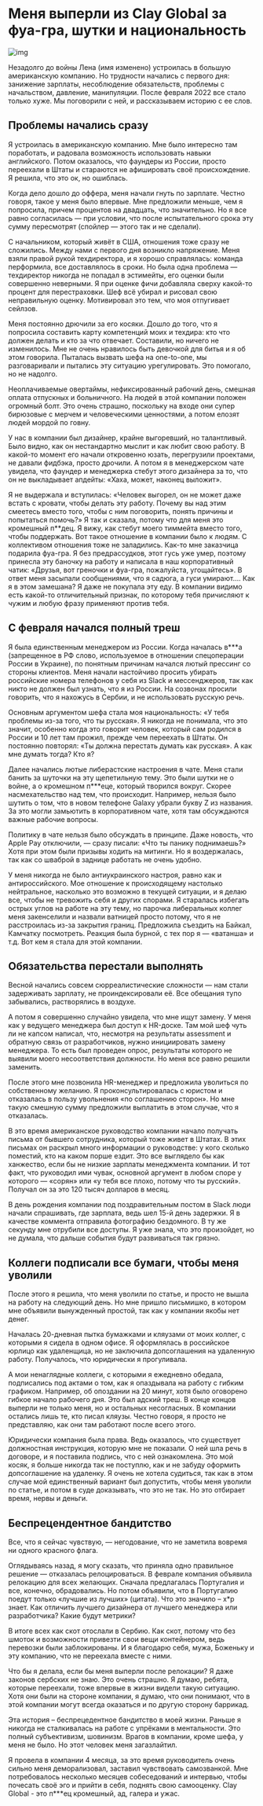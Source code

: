 
# Меня выперли из Clay Global за фуа-гра, шутки и национальность 
![img](julia-joppien-XFUqd0u5U7w-unsplash.jpg)

Незадолго до войны Лена (имя изменено) устроилась в большую американскую компанию. Но трудности начались с первого дня: занижение зарплаты, несоблюдение обязательств, проблемы с начальством, давление, манипуляции. После февраля 2022 все стало только хуже. Мы поговорили с ней, и рассказываем историю с ее слов.

## Проблемы начались сразу 
Я устроилась в американскую компанию. Мне было интересно там поработать, и радовала возможность использовать навыки английского. Потом оказалось, что фаундеры из России, просто переехали в Штаты и стараются не афишировать своё происхождение. Я решила, что это ок, но ошиблась. 

Когда дело дошло до оффера, меня начали гнуть по зарплате. Честно говоря, такое у меня было впервые. Мне предложили меньше, чем я попросила, причем процентов на двадцать, что значительно. Но я все равно согласилась — при условии, что после испытательного срока эту сумму пересмотрят (спойлер — этого так и не сделали).

С начальником, который живёт в США, отношения тоже сразу не сложились. Между нами с первого дня возникло напряжение. Меня взяли правой рукой техдиректора, и я хорошо справлялась: команда перформила, все доставлялось в сроки. Но была одна проблема — техдиректор никогда не попадал в эстимейты, его оценки были совершенно неверными. Я при оценке фичи добавляла сверху какой-то процент для перестраховки. Шеф всё убирал и рисовал свою неправильную оценку. Мотивировал это тем, что моя отпугивает сейлзов.

Меня постоянно дрючили за его косяки. Дошло до того, что я попросила составить карту компетенций моих и техдира: кто что должен делать и кто за что отвечает. Составили, но ничего не изменилось. Мне не очень нравилось быть девочкой для битья и я об этом говорила. Пыталась вызвать шефа на one-to-one, мы разговаривали и пытались эту ситуацию урегулировать. Это помогало, но не надолго.

Неоплачиваемые овертаймы, нефиксированный рабочий день, смешная оплата отпускных и больничного. На людей в этой компании положен огромный болт. Это очень страшно, поскольку на входе они супер бирюзовые с мерчем и человеческими ценностями, а потом елозят людей мордой по говну. 

У нас в компании был дизайнер, крайне выгоревший, но талантливый. Было видно, как он нестандартно мыслит и как любит свою работу. В какой-то момент его начали откровенно юзать, перегрузили проектами, не давали фидбэка, просто дрочили. А потом я в менеджерском чате увидела, что фаундер и менеджерка стебут этого дизайнера за то, что он не выкладывает апдейты: «Хаха, может, наконец выложит». 

Я не выдержала и вступилась: «Человек выгорел, он не может даже встать с кровати, чтобы делать эту работу. Почему вы над этим смеетесь вместо того, чтобы с ним поговорить, понять причины и попытаться помочь?» Я так и сказала, потому что для меня это кромешный п**дец. Я вижу, как стебут моего тиммейта вместо того, чтобы поддержать. Вот такое отношение в компании было к людям.
С коллективом отношения тоже не заладились. Как-то мне заказчица подарила фуа-гра. Я без предрассудков, этот гусь уже умер, поэтому принесла эту баночку на работу и написала в наш корпоративный чатик: «Друзья, вот греночки и фуа-гра, пожалуйста, угощайтесь». В ответ меня засыпали сообщениями, что я садюга, а гуси умирают…. Как я в этом замешана? Я даже не покупала эту еду. В компании видимо есть какой-то отличительный признак, по которому тебя причисляют к чужим и любую фразу применяют против тебя.


## С февраля начался полный треш
Я была единственным менеджером из России. Когда началась в***а (запрещенное в РФ слово, используемое в отношении спецоперации России в Украине), по понятным причинам начался лютый прессинг со стороны клиентов. Меня начали настойчиво просить убирать российские номера телефонов у себя из Slack и мессенджеров, так как никто не должен был узнать, что я из России. На созвонах просили говорить, что я нахожусь в Сербии, и не использовать русскую речь. 

Основным аргументом шефа стала моя национальность: «У тебя проблемы из-за того, что ты русская». Я никогда не понимала, что это значит, особенно когда это говорит человек, который сам родился в России и 10 лет там прожил, прежде чем переехать в Штаты. Он постоянно повторял: «Ты должна перестать думать как русская». А как мне думать тогда? Кто я?

Далее начались лютые либерастские настроения в чате. Меня стали банить за шуточки на эту щепетильную тему. Это были шутки не о войне, а о кромешном п***еце, который творился вокруг. Скорее насмехательство над тем, что происходит. Например, нельзя было шутить о том, что в новом телефоне Galaxy убрали букву Z из названия. За это могли замьютить в корпоративном чате, хотя там обсуждаются важные рабочие вопросы.

Политику в чате нельзя было обсуждать в принципе. Даже новость, что Apple Pay отключили, — сразу писали: «Что ты панику поднимаешь?» Хотя при этом были призывы ходить на митинги. Но я воздержалась, так как со шваброй в заднице работать не очень удобно.

У меня никогда не было антиукраинского настроя, равно как и антироссийского. Мое отношение к происходящему настолько нейтральное, насколько это возможно в текущей ситуации, и я делаю все, чтобы не тревожить себя и других спорами. Я старалась избегать острых углов на работе на эту тему, но парочка либеральных коллег меня закенселили и назвали ватницей просто потому, что я не расстроилась из-за закрытия границ. Предложила съездить на Байкал, Камчатку посмотреть. Реакция была бурной, с тех пор я — «ватанша» и т.д. Вот кем я стала для этой компании.

## Обязательства перестали выполнять 
Весной начались совсем сюрреалистические сложности — нам стали задерживать зарплату, не проиндексировали её. Все обещания тупо забывались, растворялись в воздухе. 

А потом я совершенно случайно увидела, что мне ищут замену. У меня как у ведущего менеджера был доступ к HR-доске. Там мой шеф чуть ли не капсом написал, что, несмотря на результаты assessment и обратную связь от разработчиков, нужно инициировать замену менеджера. То есть был проведен опрос, результаты которого не выявили моего несоответствия должности. Но меня все равно решили заменить.

После этого мне позвонила HR-менеджер и предложила уволиться по собственному желанию. Я проконсультировалась с юристом и отказалась в пользу увольнения «по соглашению сторон». Но мне такую смешную сумму предложили выплатить в этом случае, что я отказалась.

В это время американское руководство компании начало получать письма от бывшего сотрудника, который тоже живет в Штатах. В этих письмах он раскрыл много информации о руководстве: у кого сколько поместий, кто на каком порше ездит. Это все выглядело бы как ханжество, если бы не низкие зарплаты менеджмента компании. И тот факт, что руководил ими чувак, основной аргумент в любом споре у которого — «сорян» или «у тебя все плохо, потому что ты русский». Получал он за это 120 тысяч долларов в месяц.

В день рождения компании под поздравительным постом в Slack люди начали спрашивать, где зарплата, ведь шел 15-й день задержки. Я в качестве коммента отправила фотографию бездомного. В ту же секунду мне отрубили все доступы. Я уже знала, что это произойдет, но не думала, что дальше события будут развиваться так грязно.

## Коллеги подписали все бумаги, чтобы меня уволили
После этого я решила, что меня уволили по статье, и просто не вышла на работу на следующий день. Но мне пришло письмишко, в котором мне объявили вынужденный простой, так как у компании якобы нет денег. 

Началась 20-дневная пытка бумажками и кляузами от моих коллег, с которыми я сидела в одном офисе. Я оформлялась в российское юрлицо как удаленщица, но не заключила допсоглашения на удаленную работу. Получалось, что юридически я прогуливала. 

А мои ненаглядные коллеги, с которыми я ежедневно обедала, подписались под актами о том, как я опаздывала на работу с гибким графиком. Например, об опоздании на 20 минут, хотя было оговорено гибкое начало рабочего дня. 
Это был адский треш. В конце концов выперли не только меня, но и остальных несогласных. В компании остались лишь те, кто писал кляузы. Честно говоря, я просто не представляю, как они там работают после всего этого.

Юридически компания была права. Ведь оказалось, что существует должностная инструкция, которую мне не показали. О ней шла речь в договоре, и я поставила подпись, что с ней ознакомлена. Это мой косяк, я больше никогда так не поступлю, как и не забуду оформить допсоглашение на удаленку. 
Я очень не хотела судиться, так как в этом случае мой единственный вариант был допустить, чтобы меня уволили по статье, и потом в суде доказывать, что это не так. Но это отбирает время, нервы и деньги.

## Беспрецендентное бандитство 
Все, что я сейчас чувствую, — негодование, что не заметила вовремя ни одного красного флага. 

Оглядываясь назад, я могу сказать, что приняла одно правильное решение — отказалась релоцироваться. В феврале компания объявила релокацию для всех желающих. Сначала предлагалась Португалия и все, конечно, обрадовались. Но потом объявили, что в Португалию поедут только «лучшие из лучших» (цитата). Что это значило – х*р знает. Как отличить лучшего дизайнера от лучшего менеджера или разработчика? Какие будут метрики? 

В итоге всех как скот отослали в Сербию. Как скот, потому что без шмоток и возможности привезти свои вещи контейнером, ведь перевозки были заблокированы. И я благодарю себя, мужа, Боженьку и эту компанию, что не переехала вместе с ними.

Что бы я делала, если бы меня выперли после релокации? Я даже законов сербских не знаю. Это очень страшно. Я думаю, ребята, которые переехали, тоже впервые в жизни видели такую ситуацию. Хотя они были на стороне компании, я думаю, что они понимают, что в этой компании могут всегда оказаться и по другую сторону баррикад. 

Эта история – беспрецедентное бандитство в моей жизни. Раньше я никогда не сталкивалась на работе с упрёками в ментальности. Это полный субъективизм, шовинизм. Врагов в компании, кроме шефа, у меня не было. Но этот человек меня загазлайтил. 

Я провела в компании 4 месяца, за это время руководитель очень сильно меня деморализовал, заставил чувствовать самозванкой. Мне потребовалось несколько месяцев собеседований и интервью, чтобы почесать своё эго и прийти в себя, поднять свою самооценку. Clay Global - это п***ец кромешный, ад, галера и ужас.

 